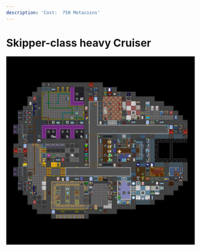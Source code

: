 ```yaml
---
description: 'Cost:  750 Metacoins'
---
```


# Skipper-class heavy Cruiser

![](<../.gitbook/assets/image (17).png>)
